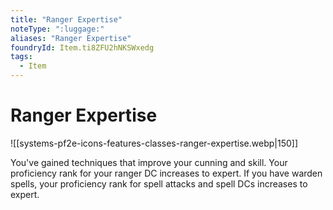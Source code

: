 ```yaml
---
title: "Ranger Expertise"
noteType: ":luggage:"
aliases: "Ranger Expertise"
foundryId: Item.ti8ZFU2hNKSWxedg
tags:
  - Item
---
```


# Ranger Expertise
![[systems-pf2e-icons-features-classes-ranger-expertise.webp|150]]

You've gained techniques that improve your cunning and skill. Your proficiency rank for your ranger DC increases to expert. If you have warden spells, your proficiency rank for spell attacks and spell DCs increases to expert.
